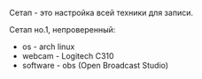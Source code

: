 Сетап - это настройка всей техники для записи.

Сетап но.1, непроверенный:
- os - arch linux
- webcam - Logitech C310
- software - obs (Open Broadcast Studio)

